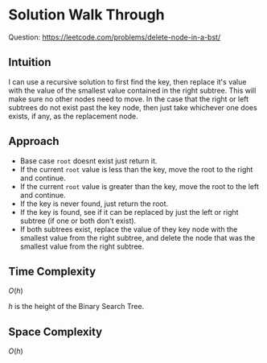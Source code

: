 # Solution Walk Through
Question: https://leetcode.com/problems/delete-node-in-a-bst/

## Intuition
I can use a recursive solution to first find the key, then replace it's value with the value of the smallest value contained in the right subtree. This will make sure no other nodes need to move. In the case that the right or left subtrees do not exist past the key node, then just take whichever one does exists, if any, as the replacement node.

## Approach
- Base case `root` doesnt exist just return it.
- If the current `root` value is less than the key, move the root to the right and continue.
- If the current `root` value is greater than the key, move the root to the left and continue.
- If the key is never found, just return the root.
- If the key is found, see if it can be replaced by just the left or right subtree (if one or both don't exist).
- If both subtrees exist, replace the value of they key node with the smallest value from the right subtree, and delete the node that was the smallest value from the right subtree.

## Time Complexity
$O(h)$

$h$ is the height of the Binary Search Tree.

## Space Complexity
$O(h)$